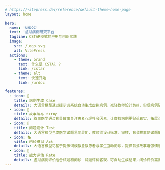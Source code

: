```yaml
---
# https://vitepress.dev/reference/default-theme-home-page
layout: home

hero:
  name: 'URDOC'
  text: '虚拟病例研究平台'
  tagline: CSTAR模式的应用与创新实践
  image:
    src: /logo.svg
    alt: VitePress
  actions:
    - theme: brand
      text: 什么是 CSTAR ？
      link: /cstar
    - theme: alt
      text: 快速开始
      link: /urdoc

features:
  - icon: 💼
    title: 病例生成 Case
    details: 大语言模型通过提示词系统自动生成虚拟病例，减轻教师设计负担，实现病例随机性和创造性。
  - icon: 📖
    title: 故事编写 Stroy
    details: 叙事医学通过背景故事关注患者心理社会因素，让虚拟病例更贴近真实，拓展诊疗思路，提升医学实践的温度与深度。
  - icon: 🧪
    title: 问题设计 Test
    details: 大语言模型生成医学试题易同质化，教师需设计标准、审核，背景故事使试题情境化、个性化。
  - icon: 🎭
    title: 问诊模拟 Act
    details: 大语言模型可基于提示词模拟虚拟患者与学生互动问诊，提供背景故事增强情感表现和真实性。
  - icon: 💯
    title: 能力评估 Rate
    details: 虚拟病例评价结合试题和问诊，试题评价客观、可自动生成结果，问诊评价需教师综合分析。
---
```


